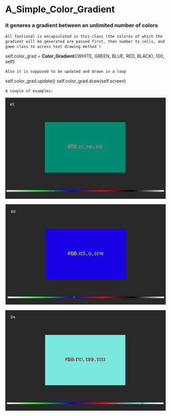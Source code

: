 # A_Simple_Color_Gradient
### it generes a gradient between an unlimited number of colors 
    All fantional is encapsulated in this class (the coloros of which the gradient will be generated are passed first, then number to cells, and game class to access text drawing method )
    
self.color_grad = **Color_Gradient**((WHITE, GREEN, BLUE, RED, BLACK), 100, self)
    
    Also it is supposed to be updated and drawn in a loop
    
self.color_grad.update()
self.color_grad.draw(self.screen)
    

    
    A couple of examples:


![image info](instances/ins0.png)

![image info](instances/ins1.png)

![image info](instances/ins2.png)








